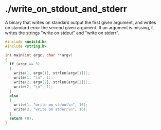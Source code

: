# ./write_on_stdout_and_stderr

A binary that writes on standard output the first given argument, and writes on standard error the second given argument. If an argument is missing, it writes the strings "write on stdout" and "write on stderr".

```c
#include <unistd.h>
#include <string.h>

int main(int argc, char **argv)
{
  if (argc == 3)
  {
    write(1, argv[1], strlen(argv[1]));
    write(1, "\n", 1);
    write(2, argv[2], strlen(argv[2]));
    write(2, "\n", 1);
  }
  else
  {
    write(1, "write on stdout\n", 16);
    write(2, "write on stderr\n", 16);
  }
  return (0);
}
```
